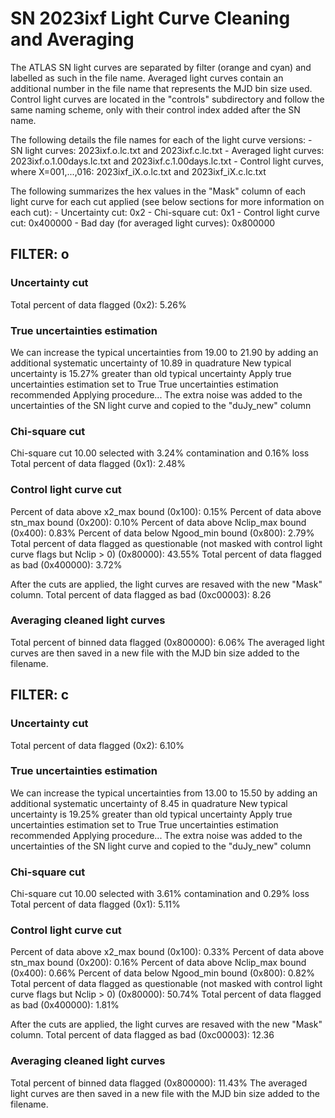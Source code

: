 # SN 2023ixf Light Curve Cleaning and Averaging

The ATLAS SN light curves are separated by filter (orange and cyan) and labelled as such in the file name. Averaged light curves contain an additional number in the file name that represents the MJD bin size used. Control light curves are located in the "controls" subdirectory and follow the same naming scheme, only with their control index added after the SN name.

The following details the file names for each of the light curve versions:
	- SN light curves: 2023ixf.o.lc.txt and 2023ixf.c.lc.txt
	- Averaged light curves: 2023ixf.o.1.00days.lc.txt and 2023ixf.c.1.00days.lc.txt
	- Control light curves, where X=001,...,016: 2023ixf_iX.o.lc.txt and 2023ixf_iX.c.lc.txt

The following summarizes the hex values in the "Mask" column of each light curve for each cut applied (see below sections for more information on each cut): 
	- Uncertainty cut: 0x2
	- Chi-square cut: 0x1
	- Control light curve cut: 0x400000
	- Bad day (for averaged light curves): 0x800000

## FILTER: o

### Uncertainty cut
Total percent of data flagged (0x2): 5.26%

### True uncertainties estimation
We can increase the typical uncertainties from 19.00 to 21.90 by adding an additional systematic uncertainty of 10.89 in quadrature
New typical uncertainty is 15.27% greater than old typical uncertainty
Apply true uncertainties estimation set to True
True uncertainties estimation recommended
Applying procedure...
The extra noise was added to the uncertainties of the SN light curve and copied to the "duJy_new" column

### Chi-square cut
Chi-square cut 10.00 selected with 3.24% contamination and 0.16% loss
Total percent of data flagged (0x1): 2.48%

### Control light curve cut
Percent of data above x2_max bound (0x100): 0.15%
Percent of data above stn_max bound (0x200): 0.10%
Percent of data above Nclip_max bound (0x400): 0.83%
Percent of data below Ngood_min bound (0x800): 2.79%
Total percent of data flagged as questionable (not masked with control light curve flags but Nclip > 0) (0x80000): 43.55%
Total percent of data flagged as bad (0x400000): 3.72%

After the cuts are applied, the light curves are resaved with the new "Mask" column.
Total percent of data flagged as bad (0xc00003): 8.26

### Averaging cleaned light curves
Total percent of binned data flagged (0x800000): 6.06%
The averaged light curves are then saved in a new file with the MJD bin size added to the filename.

## FILTER: c

### Uncertainty cut
Total percent of data flagged (0x2): 6.10%

### True uncertainties estimation
We can increase the typical uncertainties from 13.00 to 15.50 by adding an additional systematic uncertainty of 8.45 in quadrature
New typical uncertainty is 19.25% greater than old typical uncertainty
Apply true uncertainties estimation set to True
True uncertainties estimation recommended
Applying procedure...
The extra noise was added to the uncertainties of the SN light curve and copied to the "duJy_new" column

### Chi-square cut
Chi-square cut 10.00 selected with 3.61% contamination and 0.29% loss
Total percent of data flagged (0x1): 5.11%

### Control light curve cut
Percent of data above x2_max bound (0x100): 0.33%
Percent of data above stn_max bound (0x200): 0.16%
Percent of data above Nclip_max bound (0x400): 0.66%
Percent of data below Ngood_min bound (0x800): 0.82%
Total percent of data flagged as questionable (not masked with control light curve flags but Nclip > 0) (0x80000): 50.74%
Total percent of data flagged as bad (0x400000): 1.81%

After the cuts are applied, the light curves are resaved with the new "Mask" column.
Total percent of data flagged as bad (0xc00003): 12.36

### Averaging cleaned light curves
Total percent of binned data flagged (0x800000): 11.43%
The averaged light curves are then saved in a new file with the MJD bin size added to the filename.